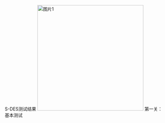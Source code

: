S-DES测试结果
<img width="335" alt="图片1" src="https://github.com/user-attachments/assets/606704aa-5f06-48cc-a68b-95b19e20afa0">
第一关：基本测试
